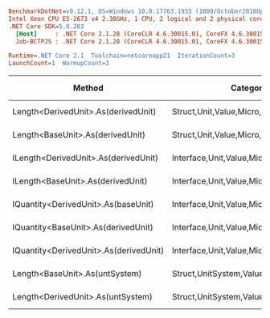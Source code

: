 ``` ini

BenchmarkDotNet=v0.12.1, OS=Windows 10.0.17763.1935 (1809/October2018Update/Redstone5), VM=Hyper-V
Intel Xeon CPU E5-2673 v4 2.30GHz, 1 CPU, 2 logical and 2 physical cores
.NET Core SDK=5.0.203
  [Host]     : .NET Core 2.1.28 (CoreCLR 4.6.30015.01, CoreFX 4.6.30015.01), X64 RyuJIT
  Job-BCTPJS : .NET Core 2.1.28 (CoreCLR 4.6.30015.01, CoreFX 4.6.30015.01), X64 RyuJIT

Runtime=.NET Core 2.1  Toolchain=netcoreapp21  IterationCount=3  
LaunchCount=1  WarmupCount=3  

```
|                                 Method |                               Categories |      Mean |      Error |    StdDev |   StdErr |       Min |       Max |    Median | Ratio | MannWhitney(5%) | RatioSD |  Gen 0 | Gen 1 | Gen 2 | Allocated |
|--------------------------------------- |----------------------------------------- |----------:|-----------:|----------:|---------:|----------:|----------:|----------:|------:|---------------- |--------:|-------:|------:|------:|----------:|
|    Length&lt;DerivedUnit&gt;.As(derivedUnit) |       Struct,Unit,Value,Micro,Conversion |  12.89 ns |   4.840 ns |  0.265 ns | 0.153 ns |  12.60 ns |  13.13 ns |  12.94 ns |  0.94 |               ? |    0.03 |      - |     - |     - |         - |
|       Length&lt;BaseUnit&gt;.As(derivedUnit) |       Struct,Unit,Value,Micro,Conversion |  13.65 ns |   4.534 ns |  0.248 ns | 0.143 ns |  13.43 ns |  13.92 ns |  13.60 ns |  1.00 |            Base |    0.00 |      - |     - |     - |         - |
|   ILength&lt;DerivedUnit&gt;.As(derivedUnit) |    Interface,Unit,Value,Micro,Conversion |  17.17 ns |  16.167 ns |  0.886 ns | 0.512 ns |  16.26 ns |  18.04 ns |  17.20 ns |  1.26 |               ? |    0.08 |      - |     - |     - |         - |
|      ILength&lt;BaseUnit&gt;.As(derivedUnit) |    Interface,Unit,Value,Micro,Conversion |  18.24 ns |   5.739 ns |  0.315 ns | 0.182 ns |  18.02 ns |  18.60 ns |  18.10 ns |  1.34 |               ? |    0.03 |      - |     - |     - |         - |
|    IQuantity&lt;DerivedUnit&gt;.As(baseUnit) |    Interface,Unit,Value,Micro,Conversion |  74.76 ns |  16.841 ns |  0.923 ns | 0.533 ns |  73.74 ns |  75.54 ns |  75.01 ns |  5.48 |               ? |    0.09 |      - |     - |     - |         - |
|    IQuantity&lt;BaseUnit&gt;.As(derivedUnit) |    Interface,Unit,Value,Micro,Conversion |  90.48 ns |  45.212 ns |  2.478 ns | 1.431 ns |  87.80 ns |  92.69 ns |  90.96 ns |  6.63 |               ? |    0.16 |      - |     - |     - |         - |
| IQuantity&lt;DerivedUnit&gt;.As(derivedUnit) |    Interface,Unit,Value,Micro,Conversion | 111.41 ns | 147.839 ns |  8.104 ns | 4.679 ns | 102.56 ns | 118.47 ns | 113.21 ns |  8.16 |               ? |    0.54 |      - |     - |     - |         - |
|         Length&lt;BaseUnit&gt;.As(untSystem) | Struct,UnitSystem,Value,Micro,Conversion | 519.84 ns | 308.088 ns | 16.887 ns | 9.750 ns | 504.04 ns | 537.64 ns | 517.86 ns | 38.09 |               ? |    1.68 | 0.0281 |     - |     - |     192 B |
|      Length&lt;DerivedUnit&gt;.As(untSystem) | Struct,UnitSystem,Value,Micro,Conversion | 565.05 ns | 200.169 ns | 10.972 ns | 6.335 ns | 557.19 ns | 577.58 ns | 560.37 ns | 41.40 |               ? |    1.10 | 0.0281 |     - |     - |     192 B |

